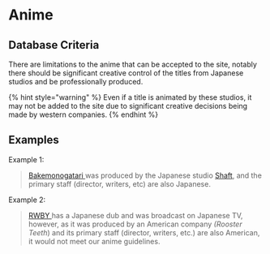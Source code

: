 # Anime

## Database Criteria

There are limitations to the anime that can be accepted to the site, notably there should be significant creative control of the titles from Japanese studios and be professionally produced.

{% hint style="warning" %}
Even if a title is animated by these studios, it may not be added to the site due to significant creative decisions being made by western companies.
{% endhint %}

## Examples

Example 1:

> [Bakemonogatari ](https://anilist.co/anime/5081/Bakemonogatari/)was produced by the Japanese studio [Shaft](https://anilist.co/studio/44/Shaft), and the primary staff \(director, writers, etc\) are also Japanese.

Example 2:

> [RWBY ](https://en.wikipedia.org/wiki/RWBY)has a Japanese dub and was broadcast on Japanese TV, however, as it was produced by an American company _\(Rooster Teeth_\) and its primary staff \(director, writers, etc.\) are also American, it would not meet our anime guidelines.


